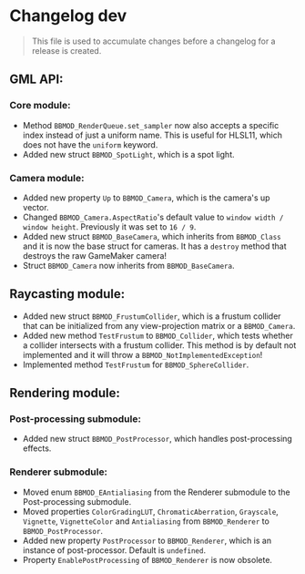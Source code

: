 # Changelog dev
> This file is used to accumulate changes before a changelog for a release is
> created.

## GML API:
### Core module:
* Method `BBMOD_RenderQueue.set_sampler` now also accepts a specific index instead of just a uniform name. This is useful for HLSL11, which does not have the `uniform` keyword.
* Added new struct `BBMOD_SpotLight`, which is a spot light.

### Camera module:
* Added new property `Up` to `BBMOD_Camera`, which is the camera's up vector.
* Changed `BBMOD_Camera.AspectRatio`'s default value to `window width / window height`. Previously it was set to `16 / 9`.
* Added new struct `BBMOD_BaseCamera`, which inherits from `BBMOD_Class` and it is now the base struct for cameras. It has a `destroy` method that destroys the raw GameMaker camera!
* Struct `BBMOD_Camera` now inherits from `BBMOD_BaseCamera`.

## Raycasting module:
* Added new struct `BBMOD_FrustumCollider`, which is a frustum collider that can be initialized from any view-projection matrix or a `BBMOD_Camera`.
* Added new method `TestFrustum` to `BBMOD_Collider`, which tests whether a collider intersects with a frustum collider. This method is by default not implemented and it will throw a `BBMOD_NotImplementedException`!
* Implemented method `TestFrustum` for `BBMOD_SphereCollider`.

## Rendering module:
### Post-processing submodule:
* Added new struct `BBMOD_PostProcessor`, which handles post-processing effects.

### Renderer submodule:
* Moved enum `BBMOD_EAntialiasing` from the Renderer submodule to the Post-processing submodule.
* Moved properties `ColorGradingLUT`, `ChromaticAberration`, `Grayscale`, `Vignette`, `VignetteColor` and `Antialiasing` from `BBMOD_Renderer` to `BBMOD_PostProcessor`.
* Added new property `PostProcessor` to `BBMOD_Renderer`, which is an instance of post-processor. Default is `undefined`.
* Property `EnablePostProcessing` of `BBMOD_Renderer` is now obsolete.
